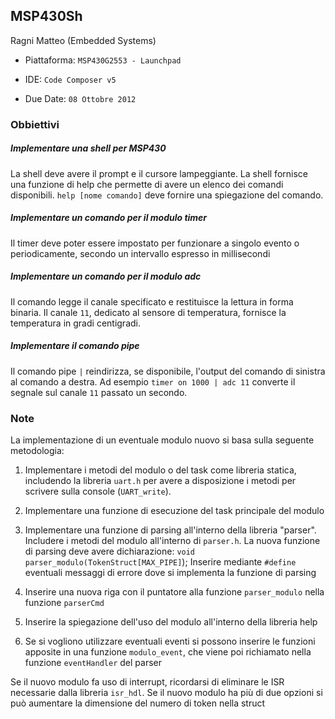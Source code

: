 MSP430Sh
--------

Ragni Matteo (Embedded Systems)

  - Piattaforma: ``MSP430G2553 - Launchpad``

  - IDE: ``Code Composer v5``

  - Due Date: ``08 Ottobre 2012``

### Obbiettivi ###

##### Implementare una shell per MSP430 #####
La shell deve avere il prompt e il cursore lampeggiante. La shell fornisce una funzione di help che permette
di avere un elenco dei comandi disponibili. ``help [nome comando]`` deve fornire una spiegazione del comando.
##### Implementare un comando per il modulo timer #####
Il timer deve poter essere impostato per funzionare a singolo evento o periodicamente, secondo un intervallo
espresso in millisecondi
##### Implementare un comando per il modulo adc #####
Il comando legge il canale specificato e restituisce la lettura in forma binaria. Il canale ``11``, dedicato 
al sensore di temperatura, fornisce la temperatura in gradi centigradi.
##### Implementare il comando pipe #####
Il comando pipe ``|`` reindirizza, se disponibile, l'output del comando di sinistra al comando a destra.
Ad esempio ``timer on 1000 | adc 11`` converte il segnale sul canale ``11`` passato un secondo.
	
### Note ###

La implementazione di un eventuale modulo nuovo si basa sulla seguente metodologia:

  1. Implementare i metodi del modulo o del task come libreria statica, includendo la libreria
     ``uart.h`` per avere a disposizione i metodi per scrivere sulla console (``UART_write``).

  2. Implementare una funzione di esecuzione del task principale del modulo

  3. Implementare una funzione di parsing all'interno della libreria "parser". Includere i metodi
     del modulo all'interno di ``parser.h``. La nuova funzione di parsing deve avere dichiarazione:
     ``void parser_modulo(TokenStruct[MAX_PIPE]``);
     Inserire mediante ``#define`` eventuali messaggi di errore dove si implementa la funzione di parsing
 
  4. Inserire una nuova riga con il puntatore alla funzione ``parser_modulo`` nella funzione ``parserCmd``
 
  5. Inserire la spiegazione dell'uso del modulo all'interno della libreria help
 
  6. Se si vogliono utilizzare eventuali eventi si possono inserire le funzioni apposite in una funzione
     ``modulo_event``, che viene poi richiamato nella funzione ``eventHandler`` del parser

Se il nuovo modulo fa uso di interrupt, ricordarsi di eliminare le ISR necessarie dalla libreria ``isr_hdl``.
Se il nuovo modulo ha più di due opzioni si può aumentare la dimensione del numero di token nella struct 
